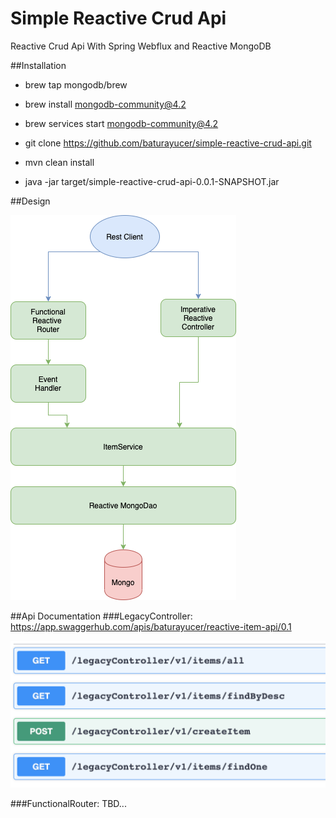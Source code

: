 # Simple Reactive Crud Api
Reactive Crud Api With Spring Webflux and Reactive MongoDB

##Installation

* brew tap mongodb/brew

* brew install mongodb-community@4.2

* brew services start mongodb-community@4.2

* git clone https://github.com/baturayucer/simple-reactive-crud-api.git

* mvn clean install

- java -jar target/simple-reactive-crud-api-0.0.1-SNAPSHOT.jar

##Design

![Architecture](src/main/resources/Architecture.png)

##Api Documentation
###LegacyController:
https://app.swaggerhub.com/apis/baturayucer/reactive-item-api/0.1

![legacyController](src/main/resources/legacyController.png)

###FunctionalRouter:
TBD...